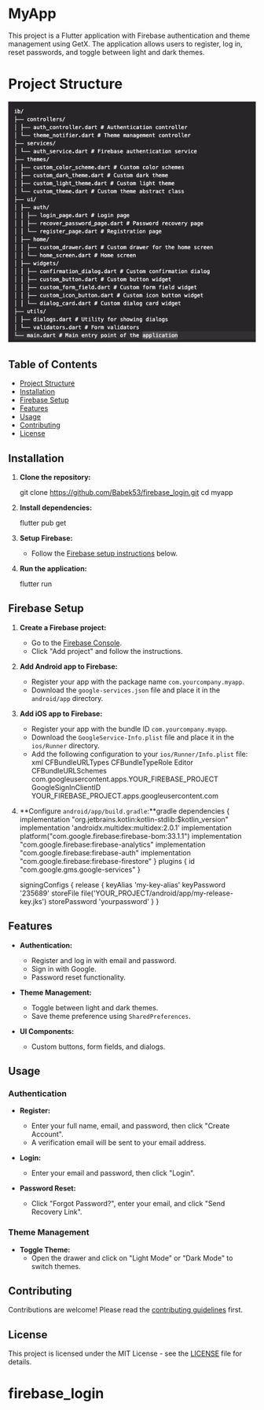 # MyApp

This project is a Flutter application with Firebase authentication and theme management using GetX. The application allows users to register, log in, reset passwords, and toggle between light and dark themes.
# Project Structure

![Project Structure](./images/project_structure.png)


## Table of Contents
- [Project Structure](#project-structure)
- [Installation](#installation)
- [Firebase Setup](#firebase-setup)
- [Features](#features)
- [Usage](#usage)
- [Contributing](#contributing)
- [License](#license)

## Installation

1. **Clone the repository:**

    git clone https://github.com/Babek53/firebase_login.git
    cd myapp

2. **Install dependencies:**

    flutter pub get

3. **Setup Firebase:**
    - Follow the [Firebase setup instructions](#firebase-setup) below.

4. **Run the application:**

    flutter run

## Firebase Setup

1. **Create a Firebase project:**
    - Go to the [Firebase Console](https://console.firebase.google.com/).
    - Click "Add project" and follow the instructions.

2. **Add Android app to Firebase:**
    - Register your app with the package name `com.yourcompany.myapp`.
    - Download the `google-services.json` file and place it in the `android/app` directory.

3. **Add iOS app to Firebase:**
    - Register your app with the bundle ID `com.yourcompany.myapp`.
    - Download the `GoogleService-Info.plist` file and place it in the `ios/Runner` directory.
    - Add the following configuration to your `ios/Runner/Info.plist` file:
xml
        <!-- Google Sign-In -->
        <key>CFBundleURLTypes</key>
        <array>
            <dict>
                <key>CFBundleTypeRole</key>
                <string>Editor</string>
                <key>CFBundleURLSchemes</key>
                <array>
                    <string>com.googleusercontent.apps.YOUR_FIREBASE_PROJECT</string>
                </array>
            </dict>
        </array>
        <key>GoogleSignInClientID</key>
        <string>YOUR_FIREBASE_PROJECT.apps.googleusercontent.com</string>


4. **Configure `android/app/build.gradle`:**gradle
    dependencies {
        implementation "org.jetbrains.kotlin:kotlin-stdlib:$kotlin_version"
        implementation 'androidx.multidex:multidex:2.0.1'
        implementation platform("com.google.firebase:firebase-bom:33.1.1")
        implementation "com.google.firebase:firebase-analytics"
        implementation "com.google.firebase:firebase-auth"
        implementation "com.google.firebase:firebase-firestore"
    }
    plugins {
        id "com.google.gms.google-services"
    }

    signingConfigs {
        release {
            keyAlias 'my-key-alias'
            keyPassword '235689'
            storeFile file('YOUR_PROJECT/android/app/my-release-key.jks')
            storePassword 'yourpassword'
        }
    }




## Features

- **Authentication:**
  - Register and log in with email and password.
  - Sign in with Google.
  - Password reset functionality.

- **Theme Management:**
  - Toggle between light and dark themes.
  - Save theme preference using `SharedPreferences`.

- **UI Components:**
  - Custom buttons, form fields, and dialogs.

## Usage

### Authentication

- **Register:**
  - Enter your full name, email, and password, then click "Create Account".
  - A verification email will be sent to your email address.

- **Login:**
  - Enter your email and password, then click "Login".

- **Password Reset:**
  - Click "Forgot Password?", enter your email, and click "Send Recovery Link".

### Theme Management

- **Toggle Theme:**
  - Open the drawer and click on "Light Mode" or "Dark Mode" to switch themes.

## Contributing

Contributions are welcome! Please read the [contributing guidelines](CONTRIBUTING.md) first.

## License

This project is licensed under the MIT License - see the [LICENSE](LICENSE) file for details.
# firebase_login

